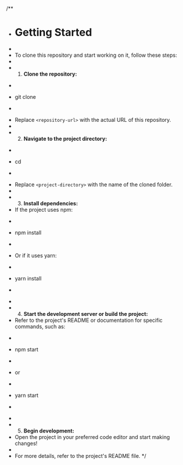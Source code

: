 /**
 * # Getting Started
 *
 * To clone this repository and start working on it, follow these steps:
 *
 * 1. **Clone the repository:**
 *    ```sh
 *    git clone <repository-url>
 *    ```
 *    Replace `<repository-url>` with the actual URL of this repository.
 *
 * 2. **Navigate to the project directory:**
 *    ```sh
 *    cd <project-directory>
 *    ```
 *    Replace `<project-directory>` with the name of the cloned folder.
 *
 * 3. **Install dependencies:**
 *    If the project uses npm:
 *    ```sh
 *    npm install
 *    ```
 *    Or if it uses yarn:
 *    ```sh
 *    yarn install
 *    ```
 *
 * 4. **Start the development server or build the project:**
 *    Refer to the project's README or documentation for specific commands, such as:
 *    ```sh
 *    npm start
 *    ```
 *    or
 *    ```sh
 *    yarn start
 *    ```
 *
 * 5. **Begin development:**
 *    Open the project in your preferred code editor and start making changes!
 *
 * For more details, refer to the project's README file.
 */